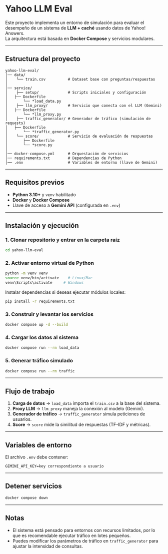 # Yahoo LLM Eval

Este proyecto implementa un entorno de simulación para evaluar el desempeño de un sistema de **LLM + caché** usando datos de Yahoo! Answers.  
La arquitectura está basada en **Docker Compose** y servicios modulares.

---

##  Estructura del proyecto

```
yahoo-llm-eval/
│── data/
│    └── train.csv          # Dataset base con preguntas/respuestas
│
│── service/
│    ├── setup/             # Scripts iniciales y configuración
│	├── Dockerfile
│       └── *load_data.py
│    ├── llm_proxy/         # Servicio que conecta con el LLM (Gemini)
│	├── Dockerfile
│       └── *llm_proxy.py
│    ├── traffic_generator/ # Generador de tráfico (simulación de requests)
│	├── Dockerfile
│       └── *traffic_generator.py
│    └── score/             # Servicio de evaluación de respuestas
│       ├── Dockerfile
│       └── *score.py
│
│── docker-compose.yml      # Orquestación de servicios
│── requirements.txt        # Dependencias de Python
│── .env                    # Variables de entorno (llave de Gemini)
```

---

##  Requisitos previos

- **Python 3.10+** y `venv` habilitado
- **Docker** y **Docker Compose**
- Llave de acceso a **Gemini API** (configurada en `.env`)

---

##  Instalación y ejecución

### 1. Clonar repositorio y entrar en la carpeta raíz
```bash
cd yahoo-llm-eval
```

### 2. Activar entorno virtual de Python
```bash
python -m venv venv
source venv/bin/activate    # Linux/Mac
venv\Scripts\activate     # Windows
```

Instalar dependencias si deseas ejecutar módulos locales:
```bash
pip install -r requirements.txt
```

### 3. Construir y levantar los servicios
```bash
docker compose up -d --build
```

### 4. Cargar los datos al sistema
```bash
docker compose run --rm load_data
```

### 5. Generar tráfico simulado
```bash
docker compose run --rm traffic
```

---

##  Flujo de trabajo

1. **Carga de datos** → `load_data` importa el `train.csv` a la base del sistema.  
2. **Proxy LLM** → `llm_proxy` maneja la conexión al modelo (Gemini).  
3. **Generador de tráfico** → `traffic_generator` simula peticiones de usuarios.  
4. **Score** → `score` mide la similitud de respuestas (TF-IDF y métricas).  

---

## Variables de entorno

El archivo `.env` debe contener:
```env
GEMINI_API_KEY=key correspondiente a usuario
```

---

##  Detener servicios
```bash
docker compose down
```

---

##  Notas
- El sistema está pensado para entornos con recursos limitados, por lo que es recomendable ejecutar tráfico en lotes pequeños.  
- Puedes modificar los parámetros de tráfico en `traffic_generator` para ajustar la intensidad de consultas.  
